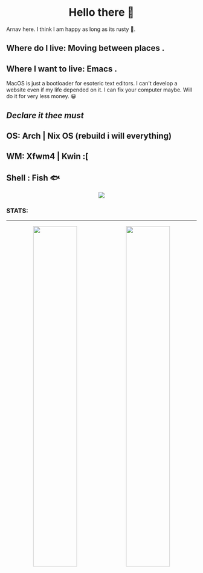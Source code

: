 <h1 align="center">Hello there 👋</h1>

Arnav here.
I think I am happy as long as its rusty 🦀.

## Where do I live: Moving between places . 
## Where I want to live: Emacs .

MacOS is just a bootloader for esoteric text editors.
I can't develop a website even if my life depended on it.
I can fix your computer maybe. Will do it for very less money. 😀

## *Declare it thee must*
## OS: Arch | Nix OS (rebuild i will everything) 
## WM: Xfwm4 | Kwin :[
## Shell : Fish 🐟
<p align="center">
<img src="https://media.giphy.com/media/slVWEctHZKvWU/giphy.gif?cid=ecf05e47ygx3xgeo8obeqz1y981eoxv3ju6lhn51ilxqctp4&rid=giphy.gif&ct=g">

</p>

<h3>STATS:</h3><hr>
<p align="center">
 

  <img width="48%" src="https://github-readme-stats.vercel.app/api?username=xerexcoded&show_icons=true&theme=gruvbox" />
 
  <img width="48%" src="https://github-readme-streak-stats.herokuapp.com/?user=xerexcoded&theme=gruvbox" />


</p>

